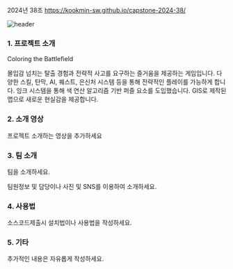 2024년 38조  https://kookmin-sw.github.io/capstone-2024-38/

![header](https://capsule-render.vercel.app/api?type=Waving&height=200&text=ColoringtheBattlefield&fontColor=d5e6f5&color=timeGradient&animation=fadeIn)

### 1. 프로젝트 소개
Coloring the Battlefield


몰입감 넘치는 탈출 경험과 전략적 사고를 요구하는 즐거움을 제공하는 게임입니다.
다양한 스킬, 탄막, AI, 퀘스트, 은신처 시스템 등을 통해 전략적인 플레이를 가능하게 합니다.
잉크 시스템을 통해 색 연산 알고리즘 기반 퍼즐 요소를 도입했습니다.
GIS로 제작된 맵으로 새로운 현실감을 제공합니다.

### 2. 소개 영상

프로젝트 소개하는 영상을 추가하세요

### 3. 팀 소개

팀을 소개하세요.

팀원정보 및 담당이나 사진 및 SNS를 이용하여 소개하세요.

### 4. 사용법

소스코드제출시 설치법이나 사용법을 작성하세요.

### 5. 기타

추가적인 내용은 자유롭게 작성하세요.


